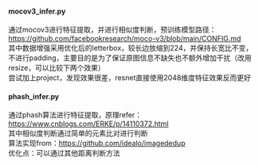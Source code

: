 #### mocov3_infer.py
通过mocov3进行特征提取，并进行相似度判断，预训练模型路径：https://github.com/facebookresearch/moco-v3/blob/main/CONFIG.md<br/>
其中数据增强采用优化后的letterbox，较长边放缩到224，并保持长宽比不变，不进行padding，主要目的是为了保证原图信息不缺失也不额外增加干扰（改用resize，可以比较下两个效果）<br/>
尝试加上project，发现效果很差，resnet直接使用2048维度特征效果反而更好<br/>

#### phash_infer.py
通过phash算法进行特征提取，原理refer：https://www.cnblogs.com/ERKE/p/14110372.html<br/>
其中相似度判断通过简单的元素比对进行判断<br/>
算法实现from：https://github.com/idealo/imagededup<br/>
优化点：可以通过其他距离判断方法<br/>
